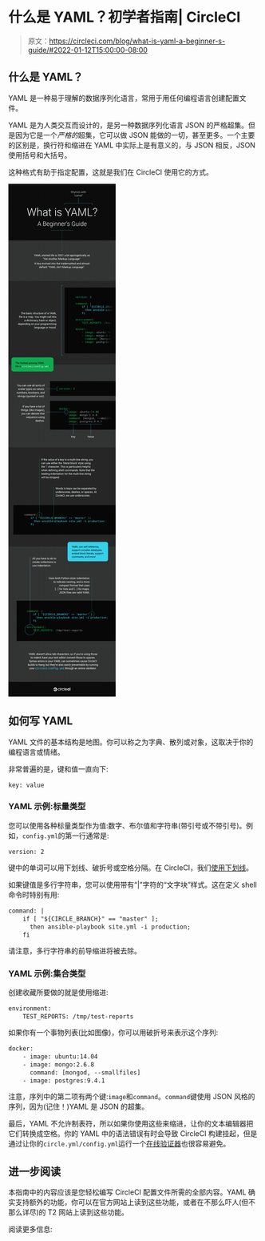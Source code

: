 # 什么是 YAML？初学者指南| CircleCI

> 原文：<https://circleci.com/blog/what-is-yaml-a-beginner-s-guide/#2022-01-12T15:00:00-08:00>

## 什么是 YAML？

YAML 是一种易于理解的数据序列化语言，常用于用任何编程语言创建配置文件。

YAML 是为人类交互而设计的，是另一种数据序列化语言 JSON 的严格超集。但是因为它是一个*严格的*超集，它可以做 JSON 能做的一切，甚至更多。一个主要的区别是，换行符和缩进在 YAML 中实际上是有意义的，与 JSON 相反，JSON 使用括号和大括号。

这种格式有助于指定配置，这就是我们在 CircleCI 使用它的方式。

![What is YAML diagram](img/fd9d43fcfacffc2a3bf94276642d6ada.png)

## 如何写 YAML

YAML 文件的基本结构是地图。你可以称之为字典、散列或对象，这取决于你的编程语言或情绪。

非常普遍的是，键和值一直向下:

```
key: value 
```

### YAML 示例:标量类型

您可以使用各种标量类型作为值:数字、布尔值和字符串(带引号或不带引号)。例如，`config.yml`的第一行通常是:

```
version: 2 
```

键中的单词可以用下划线、破折号或空格分隔。在 CircleCI，我们[使用下划线](https://circleci.com/docs/configuration-reference/#example-full-configuration)。

如果键值是多行字符串，您可以使用带有“|”字符的“文字块”样式。这在定义 shell 命令时特别有用:

```
command: |
    if [ "${CIRCLE_BRANCH}" == "master" ];
      then ansible-playbook site.yml -i production;
    fi 
```

请注意，多行字符串的前导缩进将被去除。

### YAML 示例:集合类型

创建收藏所要做的就是使用缩进:

```
environment:
    TEST_REPORTS: /tmp/test-reports 
```

如果你有一个事物列表(比如图像)，你可以用破折号来表示这个序列:

```
docker:
    - image: ubuntu:14.04
    - image: mongo:2.6.8
      command: [mongod, --smallfiles]
    - image: postgres:9.4.1 
```

注意，序列中的第二项有两个键:`image`和`command`。`command`键使用 JSON 风格的序列，因为(记住！)YAML 是 JSON 的超集。

最后，YAML 不允许制表符，所以如果你使用这些来缩进，让你的文本编辑器把它们转换成空格。你的 YAML 中的语法错误有时会导致 CircleCI 构建挂起，但是通过让你的`circle.yml/config.yml`运行一个[在线验证器](http://codebeautify.org/yaml-validator)也很容易避免。

## 进一步阅读

本指南中的内容应该是您轻松编写 CircleCI 配置文件所需的全部内容。YAML 确实支持额外的功能，你可以在官方网站上读到这些功能，或者在不那么吓人(但不那么详尽)的 T2 网站上读到这些功能。

阅读更多信息: